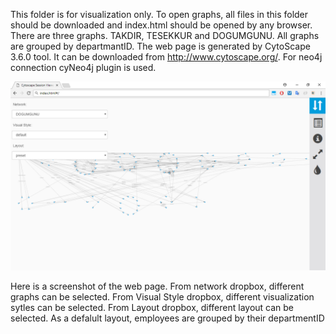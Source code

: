 This folder is for visualization only. To open graphs, all files in this folder should be downloaded and index.html should be opened by any browser. 
There are three graphs. TAKDIR, TESEKKUR and DOGUMGUNU. All graphs are grouped by departmantID. The web page is generated by CytoScape 3.6.0 tool. It can be downloaded from http://www.cytoscape.org/. For neo4j connection cyNeo4j plugin is used. 

![alt text](all.png)

Here is a screenshot of the web page. From network dropbox, different graphs can be selected. From Visual Style dropbox, different visualization sytles can be selected. From Layout dropbox, different layout can be selected. As a defalult layout, employees are grouped by their departmentID
